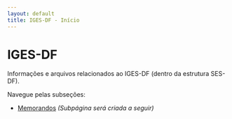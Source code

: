 ```yaml
---
layout: default
title: IGES-DF - Início
---
```


# IGES-DF

Informações e arquivos relacionados ao IGES-DF (dentro da estrutura SES-DF).

Navegue pelas subseções:

* [Memorandos](/joaogabriel-13.github.io/ses-df/iges-df/memorandos/) *(Subpágina será criada a seguir)*
